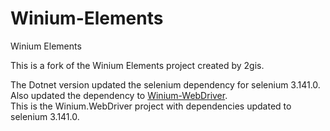 # Winium-Elements
Winium Elements

This is a fork of the Winium Elements project created by 2gis.

The Dotnet version updated the selenium dependency for selenium 3.141.0.  
Also updated the dependency to [Winium-WebDriver](https://github.com/kgmouri/Winium.WebDriver).  
This is the Winium.WebDriver project with dependencies updated to selenium 3.141.0.  
